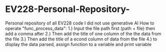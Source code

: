 # EV228-Personal-Repository-
Personal repository of all EV228 code
I did not use generative AI
How to operate "func_process_data":
1.) Input the file path first (path + file) then add a comma after
2.) Then add the title of one column of the the data from the file 
3.) Then add the title of a econd column of data from the file 
4.) to display the data parsed, assign function to a variable and print variable
